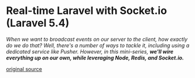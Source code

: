 # Real-time Laravel with Socket.io (Laravel 5.4)

*When we want to broadcast events on our server to the client, how exactly do we do that? Well, there's a number of ways to tackle it, including using a dedicated service like Pusher. However, in this mini-series, __we'll wire everything up on our own, while leveraging Node, Redis, and Socket.io.__*

[original source](https://laracasts.com/series/real-time-laravel-with-socket-io)
